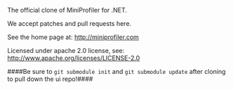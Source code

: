 The official clone of MiniProfiler for .NET.

We accept patches and pull requests here.

See the home page at: http://miniprofiler.com

Licensed under apache 2.0 license, see: http://www.apache.org/licenses/LICENSE-2.0

####Be sure to `git submodule init` and `git submodule update` after cloning to pull down the ui repo!####

